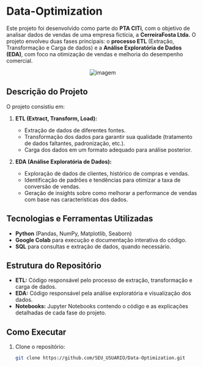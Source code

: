 # Data-Optimization

Este projeto foi desenvolvido como parte do **PTA CITi**, com o objetivo de analisar dados de vendas de uma empresa fictícia, a **CerreiraFosta Ltda.** O projeto envolveu duas fases principais: o **processo ETL** (Extração, Transformação e Carga de dados) e a **Análise Exploratória de Dados (EDA)**, com foco na otimização de vendas e melhoria do desempenho comercial.

<p align="center">
  <img src="https://github.com/waltercrastobr/P.S-Citi/blob/main/img_citi.png" alt="imagem">
</p>

## Descrição do Projeto

O projeto consistiu em:

1. **ETL (Extract, Transform, Load):**  
   - Extração de dados de diferentes fontes.
   - Transformação dos dados para garantir sua qualidade (tratamento de dados faltantes, padronização, etc.).
   - Carga dos dados em um formato adequado para análise posterior.

2. **EDA (Análise Exploratória de Dados):**  
   - Exploração de dados de clientes, histórico de compras e vendas.
   - Identificação de padrões e tendências para otimizar a taxa de conversão de vendas.
   - Geração de insights sobre como melhorar a performance de vendas com base nas características dos dados.

## Tecnologias e Ferramentas Utilizadas

- **Python** (Pandas, NumPy, Matplotlib, Seaborn)
- **Google Colab** para execução e documentação interativa do código.
- **SQL** para consultas e extração de dados, quando necessário.
  
## Estrutura do Repositório

- **ETL:** Código responsável pelo processo de extração, transformação e carga de dados.
- **EDA:** Código responsável pela análise exploratória e visualização dos dados.
- **Notebooks:** Jupyter Notebooks contendo o código e as explicações detalhadas de cada fase do projeto.

## Como Executar

1. Clone o repositório:
   ```bash
   git clone https://github.com/SEU_USUARIO/Data-Optimization.git
